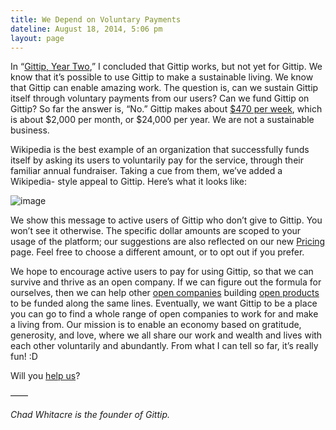 ```yaml
---
title: We Depend on Voluntary Payments
dateline: August 18, 2014, 5:06 pm
layout: page
---
```


<p>In “<a href="https://medium.com/building-gittip/gittip-year-two-
a220308d4ec9">Gittip, Year Two</a>,” I concluded that Gittip works, but not
yet for Gittip. We know that it’s possible to use Gittip to make a sustainable
living. We know that Gittip can enable amazing work. The question is, can we
sustain Gittip itself through voluntary payments from our users? Can we fund
Gittip on Gittip? So far the answer is, “No.” Gittip makes about <a
href="https://www.gittip.com/Gittip/">$470 per week</a>, which is about $2,000
per month, or $24,000 per year. We are not a sustainable business.</p>

<p>Wikipedia is the best example of an organization that successfully funds
itself by asking its users to voluntarily pay for the service, through their
familiar annual fundraiser. Taking a cue from them, we’ve added a Wikipedia-
style appeal to Gittip. Here’s what it looks like:</p>

<p><img alt="image" src="http://media.tumblr.com/18993416e4d059c18862241f2a29df6
9/tumblr_inline_nadat1Ldw01rn81gb.png"/></p>

<p>We show this message to active users of Gittip who don’t give to Gittip.
You won’t see it otherwise. The specific dollar amounts are scoped to your
usage of the platform; our suggestions are also reflected on our new <a
href="https://www.gittip.com/about/pricing">Pricing</a> page. Feel free to
choose a different amount, or to opt out if you prefer.</p>

<p>We hope to encourage active users to pay for using Gittip, so that we can
survive and thrive as an open company. If we can figure out the formula for
ourselves, then we can help other <a href="http://www.opencompany.org/">open
companies</a> building <a href="http://thechangelog.com/open-products/">open
products</a> to be funded along the same lines. Eventually, we want Gittip to be
a place you can go to find a whole range of open companies to work for and make
a living from. Our mission is to enable an economy based on gratitude,
generosity, and love, where we all share our work and wealth and lives with each
other voluntarily and abundantly. From what I can tell so far, it&#8217;s really
fun! :D</p>

<p>Will you <a href="https://www.gittip.com/Gittip/">help us</a>?</p>

<p>&#8212;&#8212;</p>

<p><em>Chad Whitacre is the founder of Gittip.</em></p>

